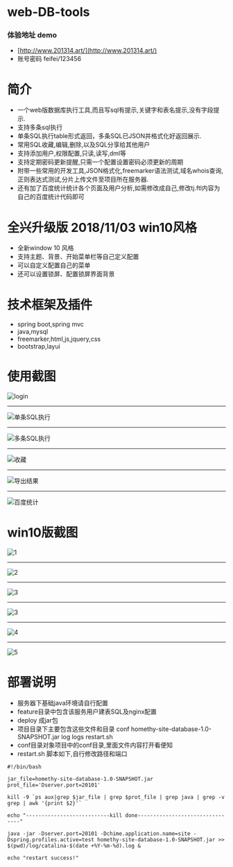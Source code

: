 # web-DB-tools

### 体验地址 demo
* [http://www.201314.art/](http://www.201314.art/)
* 账号密码  feifei/123456

# 简介
* 一个web版数据库执行工具,而且写sql有提示,关键字和表名提示,没有字段提示.
* 支持多条sql执行
* 单条SQL执行table形式返回，多条SQL已JSON并格式化好返回展示.
* 常用SQL收藏,编辑,删除,以及SQL分享给其他用户
* 支持添加用户,权限配置,只读,读写,dml等
* 支持定期密码更新提醒,只需一个配置设置密码必须更新的周期
* 附带一些常用的开发工具,JSON格式化,freemarker语法测试,域名whois查询,正则表达式测试,分片上传文件至项目所在服务器.
* 还有加了百度统计统计各个页面及用户分析,如需修改成自己,修改tj.ftl内容为自己的百度统计代码即可

# 全兴升级版  2018/11/03 win10风格
* 全新window 10 风格
* 支持主题、背景、开始菜单栏等自己定义配置
* 可以自定义配置自己的菜单
* 还可以设置锁屏、配置锁屏界面背景

# 技术框架及插件
* spring boot,spring mvc
* java,mysql
* freemarker,html,js,jquery,css
* bootstrap,layui

# 使用截图
![login](https://github.com/hammerLei/web-DB-tools/blob/master/photo/database0.png)
***
![单条SQL执行](https://github.com/hammerLei/web-DB-tools/blob/master/photo/database1.png)
***
![多条SQL执行](https://github.com/hammerLei/web-DB-tools/blob/master/photo/database2.png)
***
![收藏](https://github.com/hammerLei/web-DB-tools/blob/master/photo/database3.png)
***
![导出结果](https://github.com/hammerLei/web-DB-tools/blob/master/photo/database5.png)
***
![百度统计](https://github.com/hammerLei/web-DB-tools/blob/master/photo/baidutj.png)

# win10版截图
![1](https://github.com/hammerLei/web-DB-tools/blob/master/photo/win10-0.png)
***
![2](https://github.com/hammerLei/web-DB-tools/blob/master/photo/win10-1.png)
***
![3](https://github.com/hammerLei/web-DB-tools/blob/master/photo/win10-2.png)
***
![3](https://github.com/hammerLei/web-DB-tools/blob/master/photo/win10-3.png)
***
![4](https://github.com/hammerLei/web-DB-tools/blob/master/photo/win10-4.png)
***
![5](https://github.com/hammerLei/web-DB-tools/blob/master/photo/win10-5.png)

# 部署说明
* 服务器下基础java环境请自行配置
* feature目录中包含该服务用户建表SQL及nginx配置
* deploy 成jar包
* 项目目录下主要包含这些文件和目录 conf  homethy-site-database-1.0-SNAPSHOT.jar  log  logs  restart.sh
* conf目录对象项目中的conf目录,里面文件内容打开看便知
* restart.sh 脚本如下,自行修改路径和端口
``` 
#!/bin/bash

jar_file=homethy-site-database-1.0-SNAPSHOT.jar
prot_file='Dserver.port=20101'

kill -9 `ps aux|grep $jar_file | grep $prot_file | grep java | grep -v grep | awk '{print $2}'`

echo "---------------------------kill done--------------------------------"

java -jar -Dserver.port=20101 -Dchime.application.name=site -Dspring.profiles.active=test homethy-site-database-1.0-SNAPSHOT.jar >> $(pwd)/log/catalina-$(date +%Y-%m-%d).log &

echo "restart success!"
``` 
